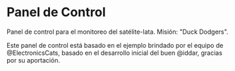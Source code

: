 # Panel de Control
Panel de control para el monitoreo del satélite-lata. Misión: "Duck Dodgers". 

Este panel de control está basado en el ejemplo brindado por el equipo de @ElectronicsCats, basado en el desarrollo inicial
del buen @iddar, gracias por su aportación. 
